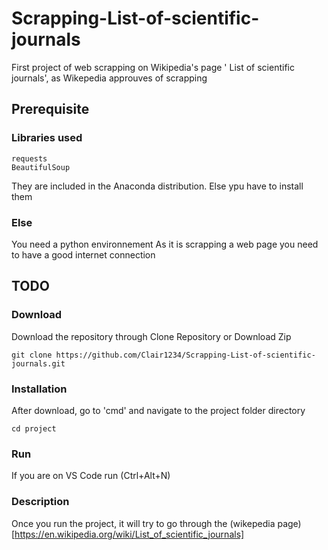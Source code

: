 # Scrapping-List-of-scientific-journals
First project of web scrapping on Wikipedia's page ' List of scientific journals', as Wikepedia approuves of scrapping

## Prerequisite
### Libraries used
    requests  
    BeautifulSoup 
They are included in the Anaconda distribution. Else ypu have to install them

### Else
You need a python environnement 
As it is scrapping a web page you need to have a good internet connection

## TODO
### Download
Download the repository through Clone Repository or Download Zip
```
git clone https://github.com/Clair1234/Scrapping-List-of-scientific-journals.git
```
### Installation
After download, go to 'cmd' and navigate to the project folder directory
```
cd project
```
### Run 
If you are on VS Code run (Ctrl+Alt+N)

### Description
Once you run the project, it will try to go through the (wikepedia page)[https://en.wikipedia.org/wiki/List_of_scientific_journals] 
